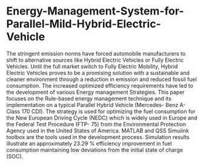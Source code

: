 # Energy-Management-System-for-Parallel-Mild-Hybrid-Electric-Vehicle

The stringent emission norms have forced automobile manufacturers to shift to alternative sources like Hybrid Electric Vehicles or Fully Electric Vehicles. 
Until the full market switch to Fully Electric Mobility, 
Hybrid Electric Vehicles proves to be a promising 
solution with a sustainable and cleaner environment 
through a reduction in emission and reduced fossil fuel 
consumption. The increased optimized efficiency 
requirements have led to the development of various 
Energy management Strategies. This paper focuses on the 
Rule-based energy management technique and its 
implementation on a typical Parallel Hybrid Vehicle 
(Mercedes- Benz A-Class 170 CDI). The strategy is used 
for optimizing the fuel consumption for the New 
European Driving Cycle (NEDC) which is widely used in 
Europe and the Federal Test Procedure (FTP- 75) from 
the Environmental Protection Agency used in the United 
States of America. MATLAB and QSS Simulink toolbox 
are the tools used in the development process. Simulation 
results illustrate an approximately 23.29 % efficiency 
improvement in fuel consumption maintaining low 
deviations from the initial state of charge (SOC).
